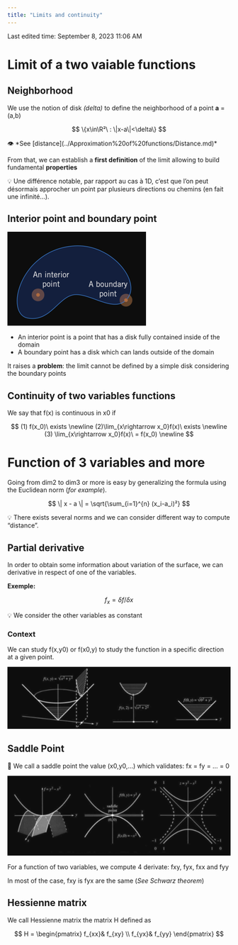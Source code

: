 ```yaml
---
title: "Limits and continuity"
---
```

Last edited time: September 8, 2023 11:06 AM

# Limit of a two vaiable functions

## Neighborhood

We use the notion of disk *(delta)* to define the neighborhood of a point **a** = (a,b)

$$
\{x\in\R²\ : \|x-a\|<\delta\}
$$

<aside>
👁️ *See [distance](../Approximation%20of%20functions/Distance.md)*

</aside>

From that, we can establish a **first definition** of the limit allowing to build fundamental **properties**

<aside>
💡 Une différence notable, par rapport au cas à 1D, c’est que
l’on peut désormais approcher un point par plusieurs
directions ou chemins (en fait une infinité...).

</aside>

## Interior point and boundary point

![Untitled](Limits%20and%20continuity/Untitled.png)

- An interior point is a point that has a disk fully contained inside of the domain
- A boundary point has a disk which can lands outside of the domain

It raises a **problem**: the limit cannot be defined by a simple disk considering the boundary points

## Continuity of two variables functions

We say that f(x) is continuous in x0 if

$$
(1) f(x_0)\ exists
\newline
(2)\lim_{x\rightarrow x_0}f(x)\ exists
\newline
(3) \lim_{x\rightarrow x_0}f(x)\ = f(x_0)
\newline
$$

# Function of 3 variables and more

Going from dim2 to dim3 or more is easy by generalizing the formula using the Euclidean norm (*for example*).

$$
\| x - a \| =  \sqrt{\sum_{i=1}^{n} (x_i-a_i)²}
$$

<aside>
💡 There exists several norms and we can consider different way to compute “distance”.

</aside>

## Partial derivative

In order to obtain some information about variation of the surface, we can derivative in respect of one of the variables.

**Exemple:**

$$
f_x = \delta f/\delta x
$$

<aside>
💡 We consider the other variables as constant

</aside>

### Context

We can study f(x,y0) or f(x0,y) to study the function in a specific direction at a given point.

![Untitled](Limits%20and%20continuity/Untitled%201.png)

## Saddle Point

<aside>
🧠 We call a saddle point the value (x0,y0,…) which validates:
fx = fy = … = 0

</aside>

![Untitled](Limits%20and%20continuity/Untitled%202.png)

For a function of two variables, we compute 4 derivate: fxy, fyx, fxx and fyy

In most of the case, fxy is fyx are the same (*See Schwarz theorem*)

## Hessienne matrix

We call Hessienne matrix the matrix H defined as

$$
H = \begin{pmatrix}
f_{xx}& f_{xy} \\
f_{yx}& f_{yy}
\end{pmatrix}
$$

